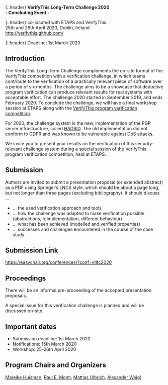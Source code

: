 
{:.header}
**VerifyThis Long-Term Challenge 2020**<br>
**- Concluding Event -**

{:.header}
co-located with ETAPS and VerifyThis <br>
25th and 26th April 2020, Dublin, Ireland<br>
http://verifythis.github.com/<br>

{:.header}
Deadline: 1st March 2020<br>

## Introduction

The VerifyThis Long-Term Challenge complements the on-site format of the
VerifyThis competition with a verification challenge, in which teams contribute
to the verification of a practically relevant piece of software over a period of
six months. The challenge aims to be a showcase that deductive program
verification can produce relevant results for real systems with acceptable
effort. The challenge 2020 started in September 2019, and ends February 2020. To
conclude the challenge, we will have a final workshop session at ETAPS along
with the [VerifyThis program verification
competition](https://www.pm.inf.ethz.ch/research/verifythis.html).





For 2020, the challenge system is the new, implementation of the PGP server
infrastructure, called
[HAGRID](https://sequoia-pgp.org/blog/2019/06/14/20190614-hagrid/). The old
implementation did not conform to GDPR and was known to be vulnerable against
DoS attacks.

We invite  you to  present your  results on  the verification  of this
security-relevant  challenge system  during a  special session  of the
VerifyThis program verification competition, held at ETAPS.

## Submission

Authors are invited to submit a presentation proposal (or extended
abstract) as a PDF using Springer’s LNCS style, which should be about
a page long, but not longer than three pages (excluding bibliography).
It should discuss ...

* ... the used verification approach and tools
* ... how the challenge was adapted to make verification possible
  (abstractions, reimplementation, different behaviour)
* ... what has been achieved (modelled and verified properties)
* ... successes and challenges encountered in the course of the case
  study.
  
## Submission Link

https://easychair.org/conferences/?conf=vtltc2020

## Proceedings

There will be an informal pre-proceeding of the accepted presentation
proposals.

A special issue for this verification challenge is planned and will be
discussed on-site.

## Important dates

* Submission deadline: 1st March 2020
* Notifications: 15th March 2020
* Workshop: 25-26th April 2020

## Program Chairs and Organizers

[Mareike Huisman](https://wwwhome.ewi.utwente.nl/~marieke/#contact), [Raul E.
Monti](https://people.utwente.nl/r.e.monti), [Mattias
Ulbrich](https://formal.iti.kit.edu/~ulbrich), [Alexander
Weigl](https://formal.iti.kit.edu/~weigl)


